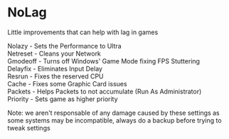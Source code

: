 # NoLag

Little improvements that can help with lag in games

Nolazy - Sets the Performance to Ultra<br>
Netreset - Cleans your Network<br>
Gmodeoff - Turns off Windows' Game Mode fixing FPS Stuttering<br>
Delayfix - Eliminates Input Delay<br>
Resrun - Fixes the reserved CPU<br>
Cache - Fixes some Graphic Card issues<br>
Packets - Helps Packets to not accumulate (Run As Administrator)<br>
Priority - Sets game as higher priority<br>


Note: we aren't responsable of any damage caused by these settings as some systems may be incompatible, always do a backup before trying to tweak settings
